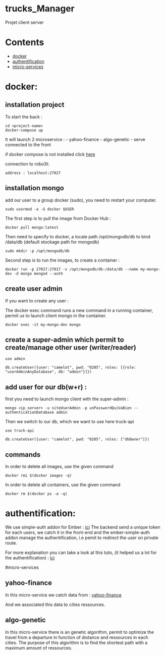 # trucks_Manager
Projet client server 


# Contents
* [docker](#docker)
* [authentification](#authentification)
* [micro-services](#micro-services)




# docker:

installation project
------------------
To start the back :
```
cd <project-name>
docker-compose up
```
It will launch 2 microservice : 
    - yahoo-finance
    - algo-genetic
    - serve connected to the front
    
    
    
if docker compose is not installed click [here](https://docs.docker.com/compose/install/)

connection to robo3t: 
```
address : localhost:27027
```
installation mongo 
------------------


add our user to a group docker (sudo), you need to restart your computer.

```
sudo usermod -a -G docker $USER
```
The first step is to pull the image from Docker Hub :
```
docker pull mongo:latest
```
Then need to specify to docker, a locale path /opt/mongodb/db to bind  /data/db (default stockage path for mongodb)
```
sudo mkdir -p /opt/mongodb/db 
```
Second step is to run the images, to create a container : 

```
docker run -p 27017:27017 -v /opt/mongodb/db:/data/db --name my-mongo-dev -d mongo mongod --auth
```
create user admin
------------------


If you want to create any user : 

The docker exec command runs a new command in a running container, permit us to launch client mongo in the container.

```
docker exec -it my-mongo-dev mongo
```
create a super-admin which permit to create/manage other user (writer/reader) 
------------------

```
use admin

db.createUser({user: "camelot", pwd: "0205", roles: [{role: "userAdminAnyDatabase", db: "admin"}]})

```
add user for our db(w+r) :
------------------

first you need to launch mongo client with the super-admin :
```
mongo <ip_server> -u siteUserAdmin -p unPasswordQuiVaBien --authenticationDatabase admin
```
Then we switch to our db, which we want to use here truck-api

```
use truck-api

db.createUser({user: "camelot", pwd: "0205", roles: ["dbOwner"]})

```
commands
------------------



In order to delete all images, use the given command
```
docker rmi $(docker images -q)
```

In order to delete all containers, use the given command
```
docker rm $(docker ps -a -q)
```

# authentification:
We use simple-auth addon for Ember :
[ici](https://github.com/simplabs/ember-simple-auth)
The backend send a unique token for each users, we catch it in the front-end and the ember-simple-auth addon manage the authentification, 
i.e pemit to redirect the user on private route.
 
For more explanation you can take a look at this tuto, (it helped us a lot for the authentification) : 
[ici](https://scotch.io/tutorials/authenticate-a-node-js-api-with-json-web-tokens)



#micro-services

 yahoo-finance
------------------
In this micro-service we catch data from :
[yahoo-finance](https://www.npmjs.com/package/yahoo-finance)

And we associated this data to cities ressources.

algo-genetic
------------------

In this micro-service there is an genetic algorithm, permit to optimize the travel from a  departure
in function of distance and ressources in each cities. The purpose of this algorithm is to find the shortest path with a maximum
amount of ressources. 